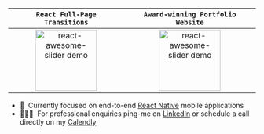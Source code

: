 | `React Full-Page Transitions` | `Award-winning Portfolio Website` |
|:-:|:-:|
| <div><a href="https://github.com/rcaferati/react-awesome-slider"><img height="125" alt="react-awesome-slider demo" src="https://github.com/rcaferati/react-awesome-slider/blob/master/demo/public/images/fullscreen.gif?raw=true"/></a></div> | <div><a href="https://caferati.me"><img height="125" alt="react-awesome-slider demo" src="https://caferati.me/images/rafael-caferati-web-developer-portfolio.gif"/></a></div> |

- 📱 &nbsp;Currently focused on end-to-end [React Native](https://linkedin.com/in/rcaferati) mobile applications
- 👨🏼‍💻 &nbsp;For professional enquiries ping-me on [LinkedIn](https://linkedin.com/in/rcaferati) or schedule a call directly on my [Calendly](https://calendly.com/rcaferati/consultancy)
